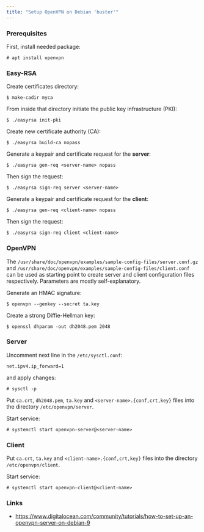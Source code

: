 ```yaml
---
title: "Setup OpenVPN on Debian 'buster'"
---
```


### Prerequisites

First, install needed package:

    # apt install openvpn

### Easy-RSA

Create certificates directory:

    $ make-cadir myca

From inside that directory initiate the public key infrastructure (PKI):

    $ ./easyrsa init-pki

Create new certificate authority (CA):

    $ ./easyrsa build-ca nopass

Generate a keypair and certificate request for the **server**:

    $ ./easyrsa gen-req <server-name> nopass

Then sign the request:

    $ ./easyrsa sign-req server <server-name>

Generate a keypair and certificate request for the **client**:

    $ ./easyrsa gen-req <client-name> nopass

Then sign the request:

    $ ./easyrsa sign-req client <client-name>

### OpenVPN

The `/usr/share/doc/openvpn/examples/sample-config-files/server.conf.gz` and `/usr/share/doc/openvpn/examples/sample-config-files/client.conf` can be used as starting point to create server and client configuration files respectively. Parameters are mostly self-explanatory.

Generate an HMAC signature:

    $ openvpn --genkey --secret ta.key

Create a strong Diffie-Hellman key:

    $ openssl dhparam -out dh2048.pem 2048


### Server

Uncomment next line in the `/etc/sysctl.conf`:

    net.ipv4.ip_forward=1

and apply changes:

    # sysctl -p

Put `ca.crt`, `dh2048.pem`, `ta.key` and `<server-name>.{conf,crt,key}` files into the directory `/etc/openvpn/server`.

Start service:

    # systemctl start openvpn-server@<server-name>

### Client

Put `ca.crt`, `ta.key` and `<client-name>.{conf,crt,key}` files into the directory `/etc/openvpn/client`.

Start service:

    # systemctl start openvpn-client@<client-name>

### Links

 * https://www.digitalocean.com/community/tutorials/how-to-set-up-an-openvpn-server-on-debian-9